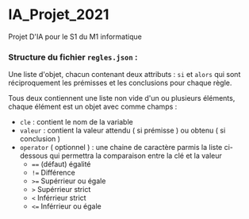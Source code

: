 # IA_Projet_2021
Projet D'IA pour le S1 du M1 informatique

### Structure du fichier `regles.json` :
Une liste d'objet, chacun contenant deux attributs : `si` et `alors` 
qui sont réciproquement les prémisses et les conclusions pour chaque règle.

Tous deux contiennent une liste non vide d'un ou plusieurs éléments,
chaque élément est un objet avec comme champs :
   - `cle` : contient le nom de la variable
   - `valeur` : contient la valeur attendu ( si prémisse ) ou obtenu ( si conclusion )
   - `operator` ( optionnel ) : une chaine de caractère parmis la liste ci-dessous qui permettra la comparaison entre la clé et la valeur
      - `==` (défaut) égalité
	  - `!=` Différence
	  - `>=` Supérrieur ou égale
	  - `>`  Supérrieur strict
	  - `<`  Inférrieur strict
	  - `<=` Inférrieur ou égale